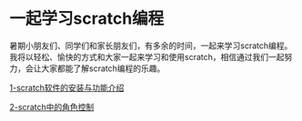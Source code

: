# 一起学习scratch编程

暑期小朋友们、同学们和家长朋友们，有多余的时间，一起来学习scratch编程。我将以轻松、愉快的方式和大家一起来学习和使用scratch，相信通过我们一起努力，会让大家都能了解scratch编程的乐趣。



[1-scratch软件的安装与功能介绍](./ch01/1-scratch软件的安装与功能介绍.md)

[2-scratch中的角色控制](./ch02/2-scratch中的角色控制.md)

